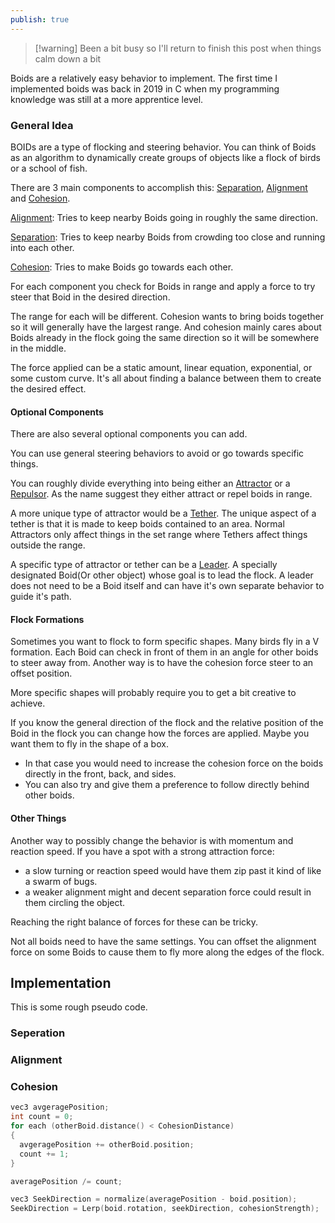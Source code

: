 ```yaml
---
publish: true
---
```


<div id='stars2'></div>
<div id='stars3'></div>
<div id='stars4'></div>


> [!warning]  Been a bit busy so I'll return to finish this post when things calm down a bit



Boids are a relatively easy behavior to implement.
The first time I implemented boids was back in 2019 in C when my programming knowledge was still at a more apprentice level. 


### General Idea
BOIDs are a type of flocking and steering behavior. 
You can think of Boids as an algorithm to dynamically create groups of objects like a flock of birds or a school of fish.

There are 3 main components to accomplish this: <u>Separation</u>, <u>Alignment</u> and <u>Cohesion</u>.

<u>Alignment</u>: Tries to keep nearby Boids going in roughly the same direction.

<u>Separation</u>: Tries to keep nearby Boids from crowding too close and running into each other.

<u>Cohesion</u>: Tries to make Boids go towards each other.

For each component you check for Boids in range and apply a force to try steer that Boid in the desired direction. 

The range for each will be different. Cohesion wants to bring boids together so it will generally have the largest range. And cohesion mainly cares about Boids already in the flock going the same direction so it will be somewhere in the middle.

The force applied can be a static amount, linear equation, exponential, or some custom curve. It's all about finding a balance between them to create the desired effect.



#### Optional Components
There are also several optional components you can add. 

You can use general steering behaviors to avoid or go towards specific things.

You can roughly divide everything into being either an <u>Attractor</u> or a <u>Repulsor</u>. 
As the name suggest they either attract or repel boids in range.

A more unique type of attractor would be a <u>Tether</u>. The unique aspect of a tether is that it is made to keep boids contained to an area. Normal Attractors only affect things in the set range where Tethers affect things outside the range.

A specific type of attractor or tether can be a <u>Leader</u>. A specially designated Boid(Or other object) whose goal is to lead the flock. A leader does not need to be a Boid itself and can have it's own separate behavior to guide it's path.

#### Flock Formations
Sometimes you want to flock to form specific shapes. Many birds fly in a V formation. 
Each Boid can check in front of them in an angle for other boids to steer away from. 
Another way is to have the cohesion force steer to an offset position.

More specific shapes will probably require you to get a bit creative to achieve. 

If you know the general direction of the flock and the relative position of the Boid in the flock you can change how the forces are applied. Maybe you want them to fly in the shape of a box. 
- In that case you would need to increase the cohesion force on the boids directly in the front, back, and sides. 
- You can also try and give them a preference to follow directly behind other boids.

#### Other Things

Another way to possibly change the behavior is with momentum and reaction speed.
If you have a spot with a strong attraction force: 
- a slow turning or reaction speed would have them zip past it kind of like a swarm of bugs.
- a weaker alignment might and decent separation force could result in them circling the object.

Reaching the right balance of forces for these can be tricky.


Not all boids need to have the same settings. You can offset the alignment force on some Boids to cause them to fly more along the edges of the flock.


## Implementation
This is some rough pseudo code.
### Seperation

### Alignment

### Cohesion

```c++
vec3 avgeragePosition;
int count = 0;
for each (otherBoid.distance() < CohesionDistance)
{
  avgeragePosition += otherBoid.position;
  count += 1;
}  

averagePosition /= count;

vec3 SeekDirection = normalize(averagePosition - boid.position);
SeekDirection = Lerp(boid.rotation, seekDirection, cohesionStrength);
```





